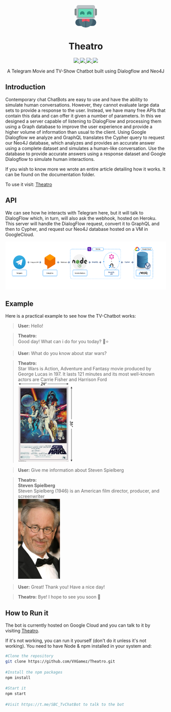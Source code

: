 <p align="center">
  <img src="/documentation/images/robot.png" height="70px">
</p>
<h1 align="center">Theatro</h1>

<p align="center">
  <a href="https://nodejs.org">
    <img src="https://img.shields.io/badge/node.js-17.8-orange">
  </a>
  <a href="https://github.com/VXGamez/Theatro/tree/main/LICENSE">
    <img src="https://img.shields.io/badge/License-BSD%203-lightgrey.svg">
  </a>
  <a href="https://github.com/VXGamez/Theatro/tree/main">
    <img src="https://img.shields.io/badge/Development Stage-blue.svg">
  </a>
  <a href="https://opensource.org/licenses/BSD-3-Clause">
    <img src="https://img.shields.io/badge/Open%20Source-%E2%9D%A4-brightgreen.svg">
  </a>
</p>

<p align="center">
    A Telegram Movie and TV-Show Chatbot built using Dialogflow and Neo4J
</p>

## Introduction

Contemporary chat ChatBots are easy to use and have the ability to simulate human conversations. However, they cannot evaluate large data sets to provide a response to the user. Instead, we have many free APIs that contain this data and can offer it given a number of parameters. In this we designed a server capable of listening to DialogFlow and processing them using a Graph database to improve the user experience and provide a higher volume of information than usual to the client. Using Google Dialogflow we analyze and GraphQL translates the Cypher query to request our Neo4J database, which analyzes and provides an accurate answer using a complete dataset and simulates a human-like conversation. Use the database to provide accurate answers using a response dataset and Google Dialogflow to simulate human interactions.

If you wish to know more we wrote an entire article detailing how it works. It can be found on the documentation folder.

To use it visit: [Theatro](t.me/TheatroBot)

## API

We can see how he interacts with Telegram here, but it will talk to DialogFlow which, in turn, will also ask the webhook, hosted on Heroku. This server will handle the DialogFlow request, convert it to GraphQL and then to Cypher, and request our Neo4J database hosted on a VM in GoogleCloud.

<p align="center">
  <img src="/documentation/images/architecture.png" height="150px">
</p>

## Example

Here is a practical example to see how the TV-Chatbot works:

> **User:** Hello!

> **Theatro:** <br>Good day! What can i do for you today? 🎥⭐️

> **User:** What do you know about star wars?

> **Theatro:** <br>Star Wars is Action, Adventure and Fantasy movie produced by George Lucas in 197. It lasts 121 minutes and its most well-known actors are Carrie Fisher and Harrison Ford <br><img src="/documentation/images/exampleImages/starwars.jpg" height=250px><br>

> **User:** Give me information about Steven Spielberg

> **Theatro:** <br><strong>Steven Spielberg</strong> <br> Steven Spielberg (1946) is an American film director, producer, and screenwriter <br><img src="/documentation/images/exampleImages/spielberg.jpg" height=250px><br>

> **User:** Great! Thank you! Have a nice day!

> **Theatro:** Bye! I hope to see you soon 🤙

## How to Run it

The bot is currently hosted on Google Cloud and you can talk to it by visiting [Theatro](https://t.me/TheatroBot).

If it's not working, you can run it yourself (don't do it unless it's not working). You need to have Node & npm installed in your system and:

```bash
#Clone the repository
git clone https://github.com/VXGamez/Theatro.git

#Install the npm packages
npm install

#Start it
npm start

#Visit https://t.me/SBC_TvChatBot to talk to the bot
```
